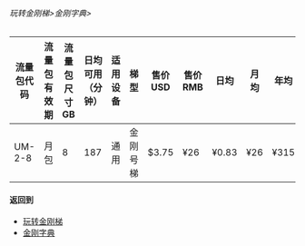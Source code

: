 ###### 玩转金刚梯>金刚字典>
### 
|流量包代码|流量包<br>有效期|流量包尺寸GB|日均可用（分钟） |适用设备|梯型   |售价USD|售价RMB|日均|月均|年均|
|---------|---------|-----------|--------------|-------|------|------|-------|-----|-----|-----|
|UM-2-8   |月包      |        8  |           187|通用   |金刚号梯|$3.75 |    ¥26|¥0.83|¥26  |¥315 |


#### 返回到
- [玩转金刚梯](https://github.com/a2zitpro/web/blob/master/LadderFree/A.md)
- [金刚字典](https://github.com/a2zitpro/web/blob/master/LadderFree/kkDictionary/KKDictionary.md)



